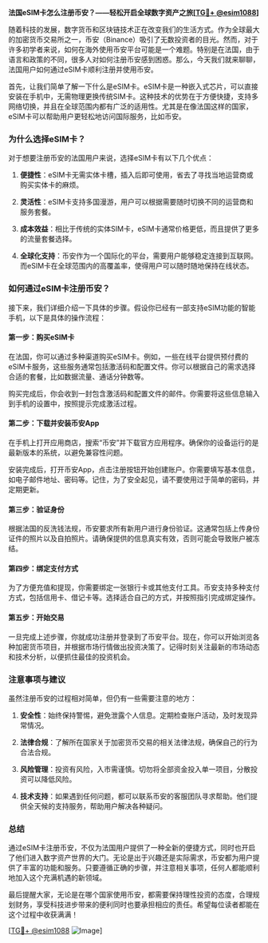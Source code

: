 **法国eSIM卡怎么注册币安？——轻松开启全球数字资产之旅[[TG💪+ @esim1088](https://t.me/s/esim1088)]**

随着科技的发展，数字货币和区块链技术正在改变我们的生活方式。作为全球最大的加密货币交易所之一，币安（Binance）吸引了无数投资者的目光。然而，对于许多初学者来说，如何在海外使用币安平台可能是一个难题。特别是在法国，由于语言和政策的不同，很多人对如何注册币安感到困惑。那么，今天我们就来聊聊，法国用户如何通过eSIM卡顺利注册并使用币安。

首先，让我们简单了解一下什么是eSIM卡。eSIM卡是一种嵌入式芯片，可以直接安装在手机中，无需物理更换传统SIM卡。这种技术的优势在于方便快捷，支持多网络切换，并且在全球范围内都有广泛的适用性。尤其是在像法国这样的国家，eSIM卡可以帮助用户更轻松地访问国际服务，比如币安。

### 为什么选择eSIM卡？

对于想要注册币安的法国用户来说，选择eSIM卡有以下几个优点：

1. **便捷性**：eSIM卡无需实体卡槽，插入后即可使用，省去了寻找当地运营商或购买实体卡的麻烦。
   
2. **灵活性**：eSIM卡支持多国漫游，用户可以根据需要随时切换不同的运营商和服务套餐。

3. **成本效益**：相比于传统的实体SIM卡，eSIM卡通常价格更低，而且提供了更多的流量套餐选择。

4. **全球化支持**：币安作为一个国际化的平台，需要用户能够稳定连接到互联网。而eSIM卡在全球范围内的高覆盖率，使得用户可以随时随地保持在线状态。

### 如何通过eSIM卡注册币安？

接下来，我们详细介绍一下具体的步骤。假设你已经有一部支持eSIM功能的智能手机，以下是具体的操作流程：

#### 第一步：购买eSIM卡

在法国，你可以通过多种渠道购买eSIM卡。例如，一些在线平台提供预付费的eSIM卡服务，这些服务通常包括激活码和配置文件。你可以根据自己的需求选择合适的套餐，比如数据流量、通话分钟数等。

购买完成后，你会收到一封包含激活码和配置文件的邮件。你需要将这些信息输入到手机的设置中，按照提示完成激活过程。

#### 第二步：下载并安装币安App

在手机上打开应用商店，搜索“币安”并下载官方应用程序。确保你的设备运行的是最新版本的系统，以避免兼容性问题。

安装完成后，打开币安App，点击注册按钮开始创建账户。你需要填写基本信息，如电子邮件地址、密码等。记住，为了安全起见，请不要使用过于简单的密码，并定期更新。

#### 第三步：验证身份

根据法国的反洗钱法规，币安要求所有新用户进行身份验证。这通常包括上传身份证件的照片以及自拍照片。请确保提供的信息真实有效，否则可能会导致账户被冻结。

#### 第四步：绑定支付方式

为了方便充值和提现，你需要绑定一张银行卡或其他支付工具。币安支持多种支付方式，包括信用卡、借记卡等。选择适合自己的方式，并按照指引完成绑定操作。

#### 第五步：开始交易

一旦完成上述步骤，你就成功注册并登录到了币安平台。现在，你可以开始浏览各种加密货币项目，并根据市场行情做出投资决策了。记得时刻关注最新的市场动态和技术分析，以便抓住最佳的投资机会。

### 注意事项与建议

虽然注册币安的过程相对简单，但仍有一些需要注意的地方：

1. **安全性**：始终保持警惕，避免泄露个人信息。定期检查账户活动，及时发现异常情况。

2. **法律合规**：了解所在国家关于加密货币交易的相关法律法规，确保自己的行为合法合规。

3. **风险管理**：投资有风险，入市需谨慎。切勿将全部资金投入单一项目，分散投资可以降低风险。

4. **技术支持**：如果遇到任何问题，都可以联系币安的客服团队寻求帮助。他们提供全天候的支持服务，帮助用户解决各种疑问。

### 总结

通过eSIM卡注册币安，不仅为法国用户提供了一种全新的便捷方式，同时也开启了他们进入数字资产世界的大门。无论是出于兴趣还是实际需求，币安都为用户提供了丰富的功能和服务。只要遵循正确的步骤，并注意相关事项，任何人都能顺利地加入这个充满机遇的新领域。

最后提醒大家，无论是在哪个国家使用币安，都需要保持理性投资的态度，合理规划财务，享受科技进步带来的便利同时也要承担相应的责任。希望每位读者都能在这个过程中收获满满！

[[TG💪+ @esim1088](https://t.me/s/esim1088) ![Image](https://i.postimg.cc/4NQfJmqS/Snipaste-2025-05-13-00-14-12.png)]